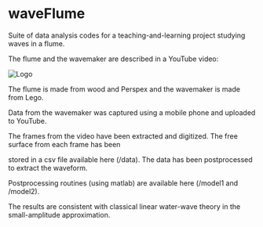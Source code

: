 # waveFlume



Suite of data analysis codes for a teaching-and-learning project studying waves in a flume.



The flume and the wavemaker are described in a YouTube video:

![Logo](https://www.youtube.com/watch?v=ahXxWVJAG-E)





The flume is made from wood and Perspex and the wavemaker is made from Lego.



Data from the wavemaker was captured using a mobile phone and uploaded to YouTube.



The frames from the video have been extracted and digitized.  The free surface from each frame has been 

stored in a csv file available here (/data).  The data has been postprocessed to extract the waveform.

Postprocessing routines (using matlab) are available here (/model1 and /model2).



The results are consistent with classical linear water-wave theory in the small-amplitude approximation.

